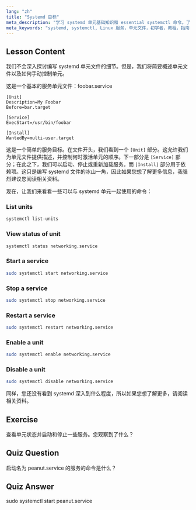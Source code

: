 ```yaml
---
lang: "zh"
title: "Systemd 目标"
meta_description: "学习 systemd 单元基础知识和 essential systemctl 命令。了解如何在 Linux 中管理服务、查看状态和启用单元。开始您的旅程！"
meta_keywords: "systemd, systemctl, Linux 服务，单元文件，初学者，教程，指南，Linux 命令"
---
```


## Lesson Content

我们不会深入探讨编写 systemd 单元文件的细节。但是，我们将简要概述单元文件以及如何手动控制单元。

这是一个基本的服务单元文件：foobar.service

```
[Unit]
Description=My Foobar
Before=bar.target

[Service]
ExecStart=/usr/bin/foobar

[Install]
WantedBy=multi-user.target
```

这是一个简单的服务目标。在文件开头，我们看到一个 `[Unit]` 部分。这允许我们为单元文件提供描述，并控制何时激活单元的顺序。下一部分是 `[Service]` 部分；在此之下，我们可以启动、停止或重新加载服务。而 `[Install]` 部分用于依赖项。这只是编写 systemd 文件的冰山一角，因此如果您想了解更多信息，我强烈建议您阅读相关资料。

现在，让我们来看看一些可以与 systemd 单元一起使用的命令：

### List units

```bash
systemctl list-units
```

### View status of unit

```bash
systemctl status networking.service
```

### Start a service

```bash
sudo systemctl start networking.service
```

### Stop a service

```bash
sudo systemctl stop networking.service
```

### Restart a service

```bash
sudo systemctl restart networking.service
```

### Enable a unit

```bash
sudo systemctl enable networking.service
```

### Disable a unit

```bash
sudo systemctl disable networking.service
```

同样，您还没有看到 systemd 深入到什么程度，所以如果您想了解更多，请阅读相关资料。

## Exercise

查看单元状态并启动和停止一些服务。您观察到了什么？

## Quiz Question

启动名为 peanut.service 的服务的命令是什么？

## Quiz Answer

sudo systemctl start peanut.service
